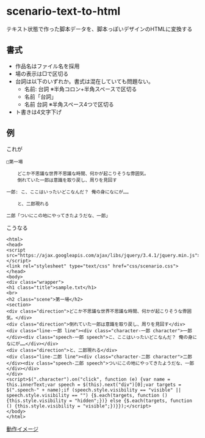# scenario-text-to-html
テキスト状態で作った脚本データを、脚本っぽいデザインのHTMLに変換する

## 書式

* 作品名はファイル名を採用
* 場の表示は□で区切る
* 台詞は以下のいずれか。書式は混在していても問題ない。
  * 名前: 台詞 ※半角コロン+半角スペースで区切る
  * 名前「台詞」
  * 名前    台詞 ※半角スペース4つで区切る
* ト書きは4文字下げ

## 例

これが

```
□第一場

    どこか不思議な世界不思議な時間、何かが起こりそうな雰囲気。
    倒れていた一郎は意識を取り戻し、周りを見回す

一郎: こ、ここはいったいどこなんだ？ 俺の身になにが……

    と、二郎現れる

二郎「ついにこの地にやってきたようだな、一郎」
```

こうなる

```
<html>
<head>
<script src="https://ajax.googleapis.com/ajax/libs/jquery/3.4.1/jquery.min.js"></script>
<link rel="stylesheet" type="text/css" href="css/scenario.css">
</head>
<body>
<div class="wrapper">
<h1 class="title">sample.txt</h1>
<br>
<h2 class="scene">第一場</h2>
<section>
<div class="direction">どこか不思議な世界不思議な時間、何かが起こりそうな雰囲気。</div>
<div class="direction">倒れていた一郎は意識を取り戻し、周りを見回す</div>
<div class="line-一郎 line"><div class="character-一郎 character">一郎</div><div class="speech-一郎 speech">こ、ここはいったいどこなんだ？ 俺の身になにが……</div></div>
<div class="direction">と、二郎現れる</div>
<div class="line-二郎 line"><div class="character-二郎 character">二郎</div><div class="speech-二郎 speech">ついにこの地にやってきたようだな、一郎</div></div>
</div>
<script>$(".character").on("click", function (e) {var name = this.innerText;var speech = $(this).next("div")[0];var targets = $(".speech-" + name);if (speech.style.visibility == "visible" || speech.style.visibility == "") {$.each(targets, function () {this.style.visibility = "hidden";})} else {$.each(targets, function () {this.style.visibility = "visible";})}});</script>
</body>
</html>
```

[動作イメージ](https://ngmsh.github.io/scenario-text-to-html/sample.html)
